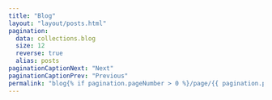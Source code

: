 ```yaml
---
title: "Blog"
layout: "layout/posts.html"
pagination:
  data: collections.blog
  size: 12
  reverse: true
  alias: posts
paginationCaptionNext: "Next"
paginationCaptionPrev: "Previous"
permalink: "blog{% if pagination.pageNumber > 0 %}/page/{{ pagination.pageNumber }}{% endif %}/index.html"
---
```

